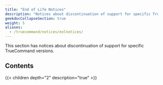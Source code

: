 ```yaml
---
title: "End of Life Notices"
description: "Notices about discontinuation of support for specific TrueCommand versions."
geekdocCollapseSection: true
weight: 5
aliases:
  - /truecommand/notices/eolnotices/
---
```


This section has notices about discontinuation of support for specific TrueCommand versions.

## Contents

{{< children depth="2" description="true" >}}
